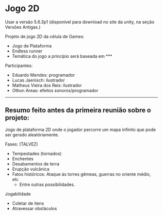 # Jogo 2D

Usar a versão 5.6.3p1 (disponível para download no site da unity, na seção Versões Antigas.)

Projeto de jogo 2D da célula de Games:
- Jogo de Plataforma
- Endless runner
- Temática do jogo a princípio será baseada em ***

Participantes:
- Eduardo Mendes: programador
- Lucas Jaenisch: ilustrador
- Matheus Vieira dos Reis: ilustrador
- Othon Areas: efeitos sonoros/programador

--------------------

Resumo feito antes da primeira reunião sobre o projeto:
--------------------
Jogo de plataforma 2D onde o jogador percorre um mapa infinito que pode ser gerado aleatóriamente.
 
Fases: (TALVEZ)
- Tempestades (tornados)
- Enchentes
- Desabamentos de terra
- Erupção vulcânica
- Fatos históricos: Ataque às torres gêmeas, guerras no oriente médio, etc
     - Entre outras possibilidades.
 
Jogabilidade
- Coletar de itens
- Atravessar obstáculos
 
